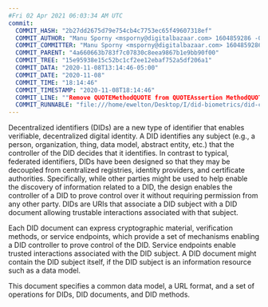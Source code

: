 ```yaml
---
#Fri 02 Apr 2021 06:03:34 AM UTC
commit:
  COMMIT_HASH: "2b27dd2675d79e754cb4c7753ec65f49607318ef"
  COMMIT_AUTHOR: "Manu Sporny <msporny@digitalbazaar.com> 1604859286 -0500"
  COMMIT_COMMITTER: "Manu Sporny <msporny@digitalbazaar.com> 1604859286 -0500"
  COMMIT_PARENT: "4a660663b783f7c07830c8eea9867b1e9bb90f00"
  COMMIT_TREE: "15e95938e15c52bc1cf2ee12ebaf752a5df206a1"
  COMMIT_DATA: "2020-11-08T13:14:46-05:00"
  COMMIT_DATE: "2020-11-08"
  COMMIT_TIME: "18:14:46"
  COMMIT_TIMESTAMP: "2020-11-08T18:14:46"
  COMMIT_LINE: ""Remove QUOTEMethodQUOTE from QUOTEAssertion MethodQUOTE title."
  COMMIT_RUNNABLE: "file:///home/ewelton/Desktop/I/did-biometrics/did-core-dataset/analysis/gitinfo/2b27dd2675d79e754cb4c7753ec65f49607318ef/snapshot/index.html"
---
```


<section id="abstract">
<p>
<a>Decentralized identifiers</a> (DIDs) are a new type of identifier that
enables verifiable, decentralized digital identity. A <a>DID</a> identifies any
subject (e.g., a person, organization, thing, data model, abstract entity, etc.)
that the controller of the <a>DID</a> decides that it identifies. In contrast to
typical, federated identifiers, DIDs have been designed so that they may be
decoupled from centralized registries, identity providers, and certificate
authorities. Specifically, while other parties might be used to help enable the
discovery of information related to a <a>DID</a>, the design enables the
controller of a <a>DID</a> to prove control over it without requiring permission
from any other party. <a>DID</a>s are URIs that associate a <a>DID subject</a>
with a <a>DID document</a> allowing trustable interactions associated with that
subject.
    </p>
<p>
Each <a>DID document</a> can express cryptographic material, verification
methods, or <a>service endpoints</a>, which provide a set of mechanisms enabling
a <a>DID controller</a> to prove control of the <a>DID</a>. <a>Service
endpoints</a> enable trusted interactions associated with the <a>DID
subject</a>. A <a>DID document</a> might contain the <a>DID subject</a> itself,
if the <a>DID subject</a> is an information resource such as a data model.
    </p>
<p>
This document specifies a common data model, a URL format, and a set of
operations for <a>DIDs</a>, <a>DID documents</a>, and <a>DID methods</a>.
    </p>
</section>
